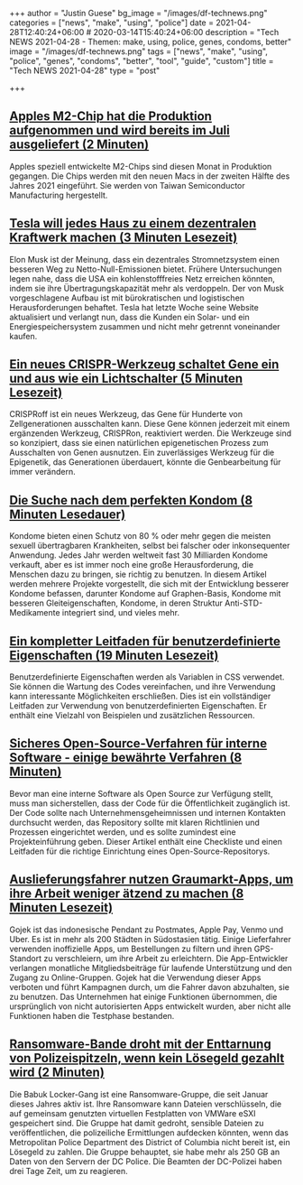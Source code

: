 +++
author = "Justin Guese"
bg_image = "/images/df-technews.png"
categories = ["news", "make", "using", "police"]
date = 2021-04-28T12:40:24+06:00 # 2020-03-14T15:40:24+06:00
description = "Tech NEWS 2021-04-28 - Themen: make, using, police, genes, condoms, better"
image = "/images/df-technews.png"
tags = ["news", "make", "using", "police", "genes", "condoms", "better", "tool", "guide", "custom"]
title = "Tech NEWS 2021-04-28"
type = "post"

+++

## [Apples M2-Chip hat die Produktion aufgenommen und wird bereits im Juli ausgeliefert (2 Minuten)](https://arstechnica.com/gadgets/2021/04/report-apples-m2-chip-has-entered-production-and-will-ship-as-soon-as-july/)

 Apples speziell entwickelte M2-Chips sind diesen Monat in Produktion gegangen. Die Chips werden mit den neuen Macs in der zweiten Hälfte des Jahres 2021 eingeführt. Sie werden von Taiwan Semiconductor Manufacturing hergestellt.

## [Tesla will jedes Haus zu einem dezentralen Kraftwerk machen (3 Minuten Lesezeit)](https://techcrunch.com/2021/04/26/tesla-wants-to-make-every-home-a-distributed-power-plant/)

 Elon Musk ist der Meinung, dass ein dezentrales Stromnetzsystem einen besseren Weg zu Netto-Null-Emissionen bietet. Frühere Untersuchungen legen nahe, dass die USA ein kohlenstofffreies Netz erreichen könnten, indem sie ihre Übertragungskapazität mehr als verdoppeln. Der von Musk vorgeschlagene Aufbau ist mit bürokratischen und logistischen Herausforderungen behaftet. Tesla hat letzte Woche seine Website aktualisiert und verlangt nun, dass die Kunden ein Solar- und ein Energiespeichersystem zusammen und nicht mehr getrennt voneinander kaufen.

## [Ein neues CRISPR-Werkzeug schaltet Gene ein und aus wie ein Lichtschalter (5 Minuten Lesezeit)](https://singularityhub.com/2021/04/27/a-new-crispr-tool-flips-genes-on-and-off-like-a-light-switch/)

 CRISPRoff ist ein neues Werkzeug, das Gene für Hunderte von Zellgenerationen ausschalten kann. Diese Gene können jederzeit mit einem ergänzenden Werkzeug, CRISPRon, reaktiviert werden. Die Werkzeuge sind so konzipiert, dass sie einen natürlichen epigenetischen Prozess zum Ausschalten von Genen ausnutzen. Ein zuverlässiges Werkzeug für die Epigenetik, das Generationen überdauert, könnte die Genbearbeitung für immer verändern.

## [Die Suche nach dem perfekten Kondom (8 Minuten Lesedauer)](https://www.bbc.com/future/article/20210423-how-grass-and-gel-could-make-condoms-better)

 Kondome bieten einen Schutz von 80 % oder mehr gegen die meisten sexuell übertragbaren Krankheiten, selbst bei falscher oder inkonsequenter Anwendung. Jedes Jahr werden weltweit fast 30 Milliarden Kondome verkauft, aber es ist immer noch eine große Herausforderung, die Menschen dazu zu bringen, sie richtig zu benutzen. In diesem Artikel werden mehrere Projekte vorgestellt, die sich mit der Entwicklung besserer Kondome befassen, darunter Kondome auf Graphen-Basis, Kondome mit besseren Gleiteigenschaften, Kondome, in deren Struktur Anti-STD-Medikamente integriert sind, und vieles mehr.

## [Ein kompletter Leitfaden für benutzerdefinierte Eigenschaften (19 Minuten Lesezeit)](https://css-tricks.com/a-complete-guide-to-custom-properties/)

 Benutzerdefinierte Eigenschaften werden als Variablen in CSS verwendet. Sie können die Wartung des Codes vereinfachen, und ihre Verwendung kann interessante Möglichkeiten erschließen. Dies ist ein vollständiger Leitfaden zur Verwendung von benutzerdefinierten Eigenschaften. Er enthält eine Vielzahl von Beispielen und zusätzlichen Ressourcen.

## [Sicheres Open-Source-Verfahren für interne Software - einige bewährte Verfahren (8 Minuten)](https://blog.gitguardian.com/safely-open-source-software-best-practices/)

 Bevor man eine interne Software als Open Source zur Verfügung stellt, muss man sicherstellen, dass der Code für die Öffentlichkeit zugänglich ist. Der Code sollte nach Unternehmensgeheimnissen und internen Kontakten durchsucht werden, das Repository sollte mit klaren Richtlinien und Prozessen eingerichtet werden, und es sollte zumindest eine Projekteinführung geben. Dieser Artikel enthält eine Checkliste und einen Leitfaden für die richtige Einrichtung eines Open-Source-Repositorys.

## [Auslieferungsfahrer nutzen Graumarkt-Apps, um ihre Arbeit weniger ätzend zu machen (8 Minuten Lesezeit)](https://www.vice.com/en/article/7kvpng/delivery-drivers-are-using-grey-market-apps-to-make-their-jobs-suck-less)

 Gojek ist das indonesische Pendant zu Postmates, Apple Pay, Venmo und Uber. Es ist in mehr als 200 Städten in Südostasien tätig. Einige Lieferfahrer verwenden inoffizielle Apps, um Bestellungen zu filtern und ihren GPS-Standort zu verschleiern, um ihre Arbeit zu erleichtern. Die App-Entwickler verlangen monatliche Mitgliedsbeiträge für laufende Unterstützung und den Zugang zu Online-Gruppen. Gojek hat die Verwendung dieser Apps verboten und führt Kampagnen durch, um die Fahrer davon abzuhalten, sie zu benutzen. Das Unternehmen hat einige Funktionen übernommen, die ursprünglich von nicht autorisierten Apps entwickelt wurden, aber nicht alle Funktionen haben die Testphase bestanden.

## [Ransomware-Bande droht mit der Enttarnung von Polizeispitzeln, wenn kein Lösegeld gezahlt wird (2 Minuten)](https://therecord.media/ransomware-gang-threatens-to-expose-police-informants-if-ransom-is-not-paid/)

 Die Babuk Locker-Gang ist eine Ransomware-Gruppe, die seit Januar dieses Jahres aktiv ist. Ihre Ransomware kann Dateien verschlüsseln, die auf gemeinsam genutzten virtuellen Festplatten von VMWare eSXI gespeichert sind. Die Gruppe hat damit gedroht, sensible Dateien zu veröffentlichen, die polizeiliche Ermittlungen aufdecken könnten, wenn das Metropolitan Police Department des District of Columbia nicht bereit ist, ein Lösegeld zu zahlen. Die Gruppe behauptet, sie habe mehr als 250 GB an Daten von den Servern der DC Police. Die Beamten der DC-Polizei haben drei Tage Zeit, um zu reagieren.

